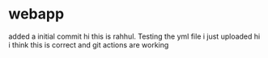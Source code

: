 # webapp
added a initial commit
hi this is rahhul. Testing the yml file i just uploaded 
hi i think this is correct and git actions are working